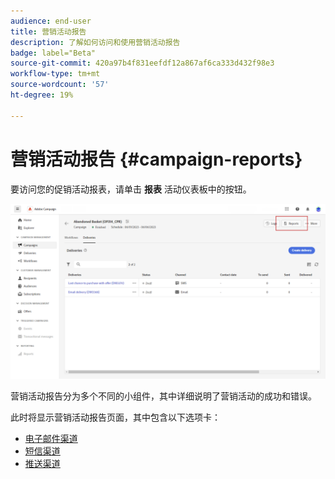 ```yaml
---
audience: end-user
title: 营销活动报告
description: 了解如何访问和使用营销活动报告
badge: label="Beta"
source-git-commit: 420a97b4f831eefdf12a867af6ca333d432f98e3
workflow-type: tm+mt
source-wordcount: '57'
ht-degree: 19%

---
```


# 营销活动报告 {#campaign-reports}

<!-- CAN BE REMOVED___
>[!CONTEXTUALHELP]
>id="acw_campaign_reporting_sending"
>title="Reporting Sending"
>abstract="The Sending tab within your report provides in-depth insights into your visitors' interactions with your deliveries and any potential errors they may have encountered."

>[!CONTEXTUALHELP]
>id="acw_campaign_reporting_tracking"
>title="Reporting tracking"
>abstract="The Tracking tab within your report offers valuable data, including recipient behavior per link, breakdown of opens and clicks, as well as detailed information about the most frequently clicked URLs during a delivery."
-->

要访问您的促销活动报表，请单击 **报表** 活动仪表板中的按钮。

![](assets/campaign_report_email_13.png)


营销活动报告分为多个不同的小组件，其中详细说明了营销活动的成功和错误。

此时将显示营销活动报告页面，其中包含以下选项卡：

* [电子邮件渠道](campaign-reports-email.md)
* [短信渠道](campaign-reports-sms.md)
* [推送渠道](campaign-reports-push.md)

